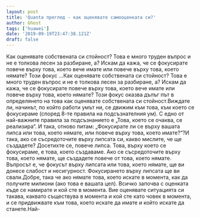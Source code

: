 ```yaml
---
layout: post
title: 'Quanta преглед - как оценявате самооценката си?'
author: Ghost
tags: ['huawei']
date: '2019-09-19T23:47:38.121Z'
draft: false
---
```


Как оценявате собствената си стойност? Това е много труден въпрос и не е толкова лесен за разбиране, а? Искам да кажа, че се фокусирате повече върху това, което вече имате или повече върху това, което нямате? Този фокус ...Как оценявате собствената си стойност? Това е много труден въпрос и не е толкова лесен за разбиране, а? Искам да кажа, че се фокусирате повече върху това, което вече имате или повече върху това, което нямате? Този фокус оказва дълъг път в определянето на това как оценявате собствената си стойност.Виждате ли, начинът, по който работи умът ни, се движим към това, към което се фокусираме (според 8-те правила на подсъзнателния ум). С едно от най-важните правила за подсъзнанието е „Това, което се очаква, се реализира“. И така, отново питам: „Фокусирате ли се върху вашата липса или това, което нямате, или повече върху това, което имате?“?И така, ако се съсредоточите върху липсата си, какво мислите, че ще създадете? Досетихте се, повече липса. Това, върху което се фокусираме, е това, което създаваме. Ако се съсредоточите върху това, което нямате, ще създадете повече от това, което нямате. Въпросът е, че фокусът върху липсата или това, което нямате, ще ви донесе слабост и несигурност. Фокусирането върху липсата ще ви свали.Добре, така че ако нямате това, което искате в момента, как да получите милиони (ако това е вашата цел). Всичко започва с оценката къде се намирате и кой сте в момента. Вие оценявате ситуацията си такава, каквато съществува в момента и кой сте като човек в момента, и се придвижвате към това, което искате да имате и който искате да станете.Най-
